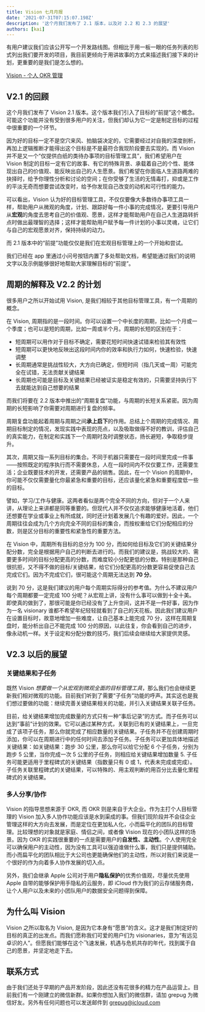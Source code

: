 ```yaml
---
title: Vision 七月月报
date: '2021-07-31T07:15:07.198Z'
description: '这个月我们发布了 2.1 版本，以及对 2.2 和 2.3 的展望'
authors: [kai]
---
```


[vision - 个人 okr 管理]: https://apps.apple.com/app/id1572457968

有用户建议我们应该公开写一个开发路线图。但相比于用一板一眼的任务列表的形式列出我们要开发的项目，我目前更倾向于用讲故事的方式来描述我们接下来的计划，更重要的是我们是怎么想的。

<!--truncate-->

[Vision - 个人 OKR 管理]

## V2.1 的回顾

这个月我们发布了 Vision 2.1 版本。这个版本我们引入了目标的“前提”这个概念。可能这个功能并没有受到很多用户的关注，但我们却认为它一定是制定目标的过程中很重要的一个环节。

因为好的目标一定不是空穴来风、拍脑袋决定的，它需要经过对自我的深度剖析，再加上逻辑推断才能得出这个目标是不是最符合我现阶段要去实现的。而 Vision 并不是又一个“仅提供白纸的类待办事项的目标管理工具”，我们希望用户在 Vision 制定的目标一定有它的故事、有它的特殊背景、承载着自己的个性、能体现出自己的价值观、能反映出自己的人生愿景。我们希望在你面临人生道路两难的抉择时，给予你理性分析和讨论的空间；在你受够了生活的无情毒打，抑或是工作的平淡无奇而想要尝试改变时，给予你发现自己改变的动机和可行性的能力。

可以看出，Vision 认为好的目标管理工具，不仅仅要像大多数待办事项工具一样，帮助用户从微观的角度，计划、跟踪好每一件小事的完成情况，更要引导用户从**宏观**的角度去思考自己的价值观、愿景，这样才能帮助用户在自己人生道路转折点时做出最理智的选择；这样才能帮助用户赋予每一件计划的小事以灵魂，让它们与自己的宏观愿景对齐，保持持续的动力。

而 2.1 版本中的“前提”功能仅仅是我们在宏观目标管理上的一个开始和尝试。

我们已经在 app 里通过小问号按钮内置了多处帮助文档，希望能通过我们的说明文字以及示例能够很好地帮助大家理解目标的“前提”。

## 周期的解释及 V2.2 的计划

很多用户之所以开始试用 Vision, 是我们相较于其他目标管理工具，有一个周期的概念。

在 Vision, 周期指的是一段时间。你可以设置一个中长度的周期，比如一个月或一个季度；也可以是短的周期，比如一周或半个月。周期的长短的区别在于：

- 短周期可以用作对于目标不确定，需要花短时间快速试错来检验其有效性
- 短周期可以更快地反映出这段时间内你的效率和执行力如何，快速检验，快速调整
- 长周期通常是挑战性较大，大方向已确定，但短时间（指几天或一周）可能完全在试错，无法贡献关键结果
- 长周期也可能是目标及关键结果已经被证实是稳定有效的，只需要坚持执行下去就能达到自己想要的结果

而我们将要在 2.2 版本中推出的“周期复盘”功能，与周期的长短关系紧密。因为周期的长短影响了你需要对周期进行复盘的频率。

周期复盘功能起着周期与周期之间**承上启下**的作用。总结上个周期的完成情况、周期目标制定的情况，发现实践中表现的亮点，以及吸取做得不好的教训，评估自己的真实能力，在制定和实践下一个周期时及时调整状态，扬长避短，争取稳步提升。

其次，周期又指一系列目标的集合。不同于机器只需要在一段时间里完成一件事——按照既定的程序执行而不需要休息，人在一段时间内不仅仅要工作，还需要生活；企业既要技术的开发，还需要产品的销售。因此，在一个 Vision 的周期中，你可能不仅仅需要量化你最紧急和重要的目标，还应该量化紧急和重要程度低一些的目标。

譬如，学习/工作与健康。这两者看似是两个完全不同的方向，但对于一个人来讲，从理论上来讲都是同等重要的。但现代人并不仅仅追求能够健康地活着，他们还想要在学业或事业上有所成就，同时还计划着发展几个有趣的爱好。因此，一个周期往往会成为几个方向完全不同的目标的集合，而按权重给它们分配相应的分数，则是区分目标的重要性和紧急性的重要方法。

在 Vision 中，周期所有目标的总分为 100 分，而如何给目标及它们的关键结果分配分数，完全是根据用户自己的判断去进行的。而我们的建议是，挑战较大的、需要更多时间的目标分配更高的分数，而难度较小分配更低的分数。特别是那种自己很抗拒，又不得不做的目标/关键结果，给它们分配更高的分数更容易促使自己去完成它们。因为不完成它们，很可能这个周期无法达到 **70 分**。

说到 70 分，这是我们建议的用户每个周期实际得分的参考值。为什么不建议用户每个周期都要一定完成 100 分呢？从宏观上讲，没有什么事可以做到十全十美。即使真的做到了，那很可能是你已经没有了上升空间，这并不是一件好事，因为作为一名 visionary 谁都不希望年纪轻轻就看到了自己的天花板。因此我们建议用户在设置目标时，故意地增加一些难度，让自己基本上能完成 70 分，这样在周期复盘时，能分析出自己不能完成 100 分的原因，以此往复，你会看到自己的进步，像永动机一样。关于设定和分配分数的技巧，我们后续会继续给大家提供灵感。

## V2.3 以后的展望

### 关键结果和子任务

既然 Vision _想要做一个从宏观到微观全面的目标管理工具_，那么我们也会继续更新我们相对微观的功能。目前我们听到了需要“子任务”功能的呼声。其实这也是我们想过要做的功能：继续完善关键结果相关的功能，并引入关键结果关联子任务。

目前，给关键结果增加完成数量的方式只有一种“事后记录”的方式。而子任务可以达到“事前”计划的效果。它可以通过某种方式，关联到已有的关键结果上，一旦完成了该项子任务，那么你就完成了相应数量的关键结果。子任务并不在创建周期时添加，你可以在周期进行中的任何时间去添加子任务。子任务可以更加具体地描述关键结果：如关键结果：跑步 30 公里，那么你可以给它分配 6 个子任务，分别为跑步 5 公里，当你完成一次 5 公里的子任务，则相应给关键结果增加数量 5. 子任务可能更适用于里程碑式的关键结果（指数量只有 0 或 1，代表未完成或完成）。子任务关联里程碑式的关键结果，可以特殊的、用主观判断的用百分比去量化里程碑式的关键结果。

### 多人分享/协作

Vision 的指导思想来源于 OKR, 而 OKR 则是来自于大企业。作为主打个人目标管理的 Vision 加入多人协作功能应该是水到渠成的事。但我们现阶段并不会往企业管理这样的大方向去发展，而是定位在更加私人化，小而扁平化的团队的目标管理。比较理想的对象就是家庭、情侣之间，或者像 Vision 现在的小团队这样的场景。因为 OKR 的实践很重要的一点是需要用户的**自发性、主动性**。个人使用完全可以确保用户的主动性，因为没有工具可以强迫谁做什么事，我们只是提供辅助。而小而扁平化的团队相比于大公司也更能确保他们的主动性，所以对我们来说是一个很好的作为向着多人协作发展的切入点。

另外，我们会继承 Apple 公司对于用户**隐私保护**的优秀价值观，尽量优先使用 Apple 自带的能够保护用手隐私的云服务，即 iCloud 作为我们的云存储服务商，让个人用户以及未来的小团队用户的数据安全问题得到保障。

## 为什么叫 Vision

Vision 之所以取名为 Vision, 是因为它本身有“愿景”的含义。这才是我们制定好的目标的真正的出发点。而我们愿称我们可爱的用户们为 visionaries，意为“有远见卓识的人”。但愿我们能够在这个飞速发展，机遇与危机共存的年代，找到属于自己的愿景，并坚定地走下去。

## 联系方式

由于我们还处于早期的产品开发阶段，因此还没有花很多的精力在产品运营上。目前我们有一个刚建立的微信新群。如果你想加入我们的微信群，请加 grepug 为微信好友。另外有任何问题也可以发送邮件到 grepug@icloud.com

